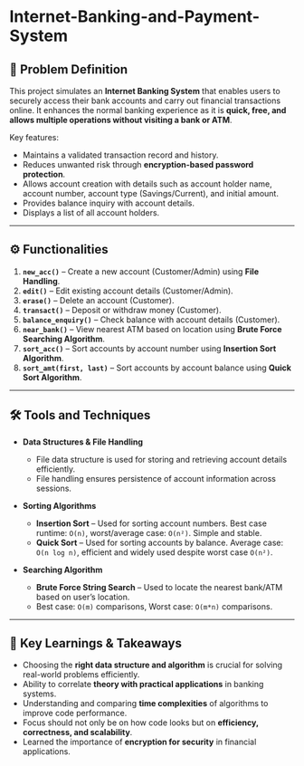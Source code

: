 # Internet-Banking-and-Payment-System

## 📌 Problem Definition
This project simulates an **Internet Banking System** that enables users to securely access their bank accounts and carry out financial transactions online. It enhances the normal banking experience as it is **quick, free, and allows multiple operations without visiting a bank or ATM**.  

Key features:
- Maintains a validated transaction record and history.  
- Reduces unwanted risk through **encryption-based password protection**.  
- Allows account creation with details such as account holder name, account number, account type (Savings/Current), and initial amount.  
- Provides balance inquiry with account details.  
- Displays a list of all account holders.  

---

## ⚙️ Functionalities

1. **`new_acc()`** – Create a new account (Customer/Admin) using **File Handling**.  
2. **`edit()`** – Edit existing account details (Customer/Admin).  
3. **`erase()`** – Delete an account (Customer).  
4. **`transact()`** – Deposit or withdraw money (Customer).  
5. **`balance_enquiry()`** – Check balance with account details (Customer).  
6. **`near_bank()`** – View nearest ATM based on location using **Brute Force Searching Algorithm**.  
7. **`sort_acc()`** – Sort accounts by account number using **Insertion Sort Algorithm**.  
8. **`sort_amt(first, last)`** – Sort accounts by account balance using **Quick Sort Algorithm**.  

---

## 🛠️ Tools and Techniques

- **Data Structures & File Handling**
  - File data structure is used for storing and retrieving account details efficiently.  
  - File handling ensures persistence of account information across sessions.  

- **Sorting Algorithms**
  - **Insertion Sort** – Used for sorting account numbers. Best case runtime: `O(n)`, worst/average case: `O(n²)`. Simple and stable.  
  - **Quick Sort** – Used for sorting accounts by balance. Average case: `O(n log n)`, efficient and widely used despite worst case `O(n²)`.  

- **Searching Algorithm**
  - **Brute Force String Search** – Used to locate the nearest bank/ATM based on user’s location.  
  - Best case: `O(m)` comparisons, Worst case: `O(m*n)` comparisons.  

---

## 🚀 Key Learnings & Takeaways
- Choosing the **right data structure and algorithm** is crucial for solving real-world problems efficiently.  
- Ability to correlate **theory with practical applications** in banking systems.  
- Understanding and comparing **time complexities** of algorithms to improve code performance.  
- Focus should not only be on how code looks but on **efficiency, correctness, and scalability**.  
- Learned the importance of **encryption for security** in financial applications.
